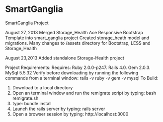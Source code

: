 SmartGanglia
============
SmartGanglia Project

August 27, 2013
 Merged Storage_Health Ace Responsive Bootstrap Template into smart_ganglia project
 Created storage_heath model and migrations.
 Many changes to /assets directory for Bootstrap, LESS and Storage_Health 

August 23,2013 
 Added standalone Storage-Health project

Project Requirements:
Requires: Ruby 2.0.0-p247. Rails 4.0. Gem 2.0.3. MySql 5.5.32
Verify before downloading by running the following commands from a terminal window: 
rails -v
ruby -v
gem -v
mysql 
To Build: 
  1. Download to a local directory
  2. Open an terminal window and run the remigrate script by typing:
     bash remigrate.sh 
  3. type: bundle install
  4. Launch the rails server by typing: rails server
  5. Open a browser session by typing: http://localhost:3000
 
